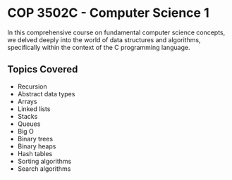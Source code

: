# COP 3502C - Computer Science 1

In this comprehensive course on fundamental computer science concepts, we delved deeply into the world of data structures and algorithms, specifically within the context of the C programming language.

## Topics Covered

* Recursion
* Abstract data types
* Arrays
* Linked lists
* Stacks
* Queues
* Big O
* Binary trees
* Binary heaps
* Hash tables
* Sorting algorithms
* Search algorithms
